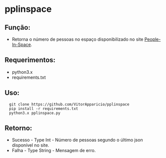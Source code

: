 # pplinspace

## Função:
- Retorna o número de pessoas no espaço disponibilizado no site [People-In-Space](http://open-notify.org/Open-Notify-API/People-In-Space/).


## Requerimentos:
  - python3.x
  - requirements.txt

## Uso:
```
  git clone https://github.com/VitorApparicio/pplinspace
  pip install -r requirements.txt
  python3.x pplinspace.py
```
  ## Retorno:
  - Sucesso - Type Int - Número de pessoas segundo o último json disponível no site.
  - Falha - Type String - Mensagem de erro.

